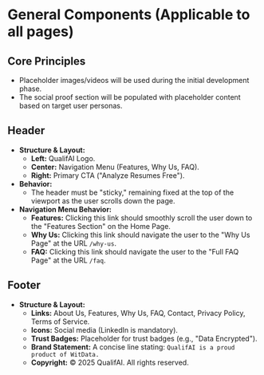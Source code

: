 # General Components (Applicable to all pages)

## Core Principles

- Placeholder images/videos will be used during the initial development phase.
- The social proof section will be populated with placeholder content based on target user personas.

## Header

- **Structure & Layout:**
    - **Left:** QualifAI Logo.
    - **Center:** Navigation Menu (Features, Why Us, FAQ).
    - **Right:** Primary CTA ("Analyze Resumes Free").
- **Behavior:**
    - The header must be "sticky," remaining fixed at the top of the viewport as the user scrolls down the page.
- **Navigation Menu Behavior:**
    - **Features:** Clicking this link should smoothly scroll the user down to the "Features Section" on the Home Page.
    - **Why Us:** Clicking this link should navigate the user to the "Why Us Page" at the URL `/why-us`.
    - **FAQ:** Clicking this link should navigate the user to the "Full FAQ Page" at the URL `/faq`.

## Footer

- **Structure & Layout:**
    - **Links:** About Us, Features, Why Us, FAQ, Contact, Privacy Policy, Terms of Service.
    - **Icons:** Social media (LinkedIn is mandatory).
    - **Trust Badges:** Placeholder for trust badges (e.g., "Data Encrypted").
    - **Brand Statement:** A concise line stating: `QualifAI is a proud product of WitData.`
    - **Copyright:** © 2025 QualifAI. All rights reserved.
